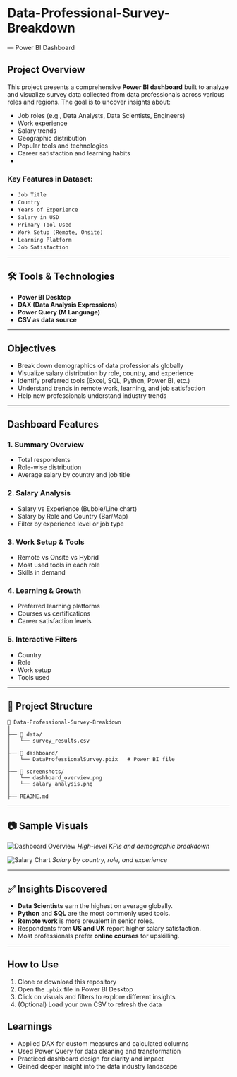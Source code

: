 # Data-Professional-Survey-Breakdown
— Power BI Dashboard

##  Project Overview

This project presents a comprehensive **Power BI dashboard** built to analyze and visualize survey data collected from data professionals across various roles and regions. The goal is to uncover insights about:

* Job roles (e.g., Data Analysts, Data Scientists, Engineers)
* Work experience
* Salary trends
* Geographic distribution
* Popular tools and technologies
* Career satisfaction and learning habits
* 
### Key Features in Dataset:

* `Job Title`
* `Country`
* `Years of Experience`
* `Salary in USD`
* `Primary Tool Used`
* `Work Setup (Remote, Onsite)`
* `Learning Platform`
* `Job Satisfaction`

---

## 🛠 Tools & Technologies

* **Power BI Desktop**
* **DAX (Data Analysis Expressions)**
* **Power Query (M Language)**
* **CSV as data source**

---

##  Objectives

* Break down demographics of data professionals globally
* Visualize salary distribution by role, country, and experience
* Identify preferred tools (Excel, SQL, Python, Power BI, etc.)
* Understand trends in remote work, learning, and job satisfaction
* Help new professionals understand industry trends

---

##  Dashboard Features

### 1. **Summary Overview**

* Total respondents
* Role-wise distribution
* Average salary by country and job title

### 2. **Salary Analysis**

* Salary vs Experience (Bubble/Line chart)
* Salary by Role and Country (Bar/Map)
* Filter by experience level or job type

### 3. **Work Setup & Tools**

* Remote vs Onsite vs Hybrid
* Most used tools in each role
* Skills in demand

### 4. **Learning & Growth**

* Preferred learning platforms
* Courses vs certifications
* Career satisfaction levels

### 5. **Interactive Filters**

* Country
* Role
* Work setup
* Tools used

---

## 📂 Project Structure

```
📁 Data-Professional-Survey-Breakdown
│
├── 📁 data/
│   └── survey_results.csv
│
├── 📁 dashboard/
│   └── DataProfessionalSurvey.pbix   # Power BI file
│
├── 📁 screenshots/
│   └── dashboard_overview.png
│   └── salary_analysis.png
│
├── README.md
```

---

## 📷 Sample Visuals

![Dashboard Overview](screenshots/dashboard_overview.png)
*High-level KPIs and demographic breakdown*

![Salary Chart](screenshots/salary_analysis.png)
*Salary by country, role, and experience*

---

## ✅ Insights Discovered

* **Data Scientists** earn the highest on average globally.
* **Python** and **SQL** are the most commonly used tools.
* **Remote work** is more prevalent in senior roles.
* Respondents from **US and UK** report higher salary satisfaction.
* Most professionals prefer **online courses** for upskilling.

---

##  How to Use

1. Clone or download this repository
2. Open the `.pbix` file in Power BI Desktop
3. Click on visuals and filters to explore different insights
4. (Optional) Load your own CSV to refresh the data

##  Learnings

* Applied DAX for custom measures and calculated columns
* Used Power Query for data cleaning and transformation
* Practiced dashboard design for clarity and impact
* Gained deeper insight into the data industry landscape
 
